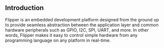 ## Introduction

Flipper is an embedded development platform designed from the ground up to provide seamless abstraction between the application layer and common hardware peripherals such as GPIO, I2C, SPI, UART, and more. In other words, Flipper makes it easy to control simple hardware from any programming language on any platform in real-time.